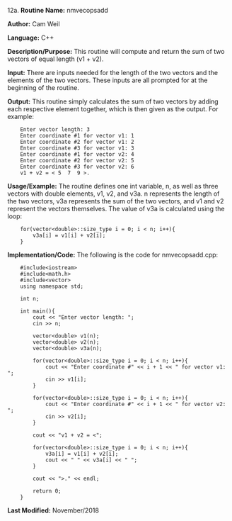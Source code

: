 12a. **Routine Name:**           nmvecopsadd

   **Author:** Cam Weil

   **Language:** C++

   **Description/Purpose:** This routine will compute and return the sum of two vectors of equal length (v1 + v2).
   
   **Input:** There are inputs needed for the length of the two vectors and the elements of the two vectors. These inputs are all prompted for at the beginning of the routine.

   **Output:** This routine simply calculates the sum of two vectors by adding each respective element together, which is then given as the output. For example:
   
        Enter vector length: 3
        Enter coordinate #1 for vector v1: 1
        Enter coordinate #2 for vector v1: 2
        Enter coordinate #3 for vector v1: 3
        Enter coordinate #1 for vector v2: 4
        Enter coordinate #2 for vector v2: 5
        Enter coordinate #3 for vector v2: 6
        v1 + v2 = < 5  7  9 >.

   **Usage/Example:** The routine defines one int variable, n, as well as three vectors with double elements, v1, v2, and v3a. n represents the length of the two vectors, v3a represents the sum of the two vectors, and v1 and v2 represent the vectors themselves. The value of v3a is calculated using the loop:
   
        for(vector<double>::size_type i = 0; i < n; i++){
            v3a[i] = v1[i] + v2[i];
        }

   **Implementation/Code:** The following is the code for nmvecopsadd.cpp:

        #include<iostream>
        #include<math.h>
        #include<vector>
        using namespace std;

        int n;

        int main(){
            cout << "Enter vector length: ";
            cin >> n;

            vector<double> v1(n);
            vector<double> v2(n);
            vector<double> v3a(n);

            for(vector<double>::size_type i = 0; i < n; i++){
                cout << "Enter coordinate #" << i + 1 << " for vector v1: ";
                cin >> v1[i];
            }

            for(vector<double>::size_type i = 0; i < n; i++){
                cout << "Enter coordinate #" << i + 1 << " for vector v2: ";
                cin >> v2[i];
            }

            cout << "v1 + v2 = <";

            for(vector<double>::size_type i = 0; i < n; i++){
                v3a[i] = v1[i] + v2[i];
                cout << " " << v3a[i] << " ";
            }

            cout << ">." << endl;

            return 0;
        }

   **Last Modified:** November/2018
